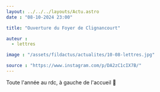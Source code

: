 ```yaml
---
layout: ../../../layouts/Actu.astro
date : "08-10-2024 23:00"

title: "Ouverture du Foyer de Clignancourt"

auteur :
  - lettres

image : "/assets/fildactus/actualites/10-08-lettres.jpg"

source : "https://www.instagram.com/p/DA2zC1cIX7B/"
---
```


Toute l'année au rdc, à gauche de l'accueil 💜